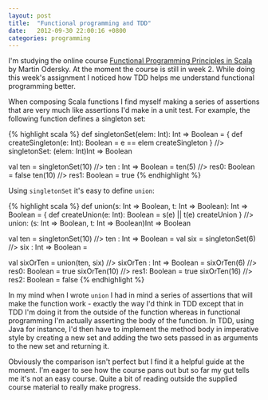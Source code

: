 ```yaml
---
layout: post
title:  "Functional programming and TDD"
date:   2012-09-30 22:00:16 +0800
categories: programming
---
```

I'm studying the online course [Functional Programming Principles in Scala](https://class.coursera.org/progfun-2012-001/class/index) by Martin Odersky. At the moment the course is still in week 2. While doing this week's assignment I noticed how TDD helps me understand functional programming better.

When composing Scala functions I find myself making a series of assertions that are very much like assertions I'd make in a unit test. For example, the following function defines a singleton set:

{% highlight scala %}
  def singletonSet(elem: Int): Int => Boolean = {
    def createSingleton(e: Int): Boolean = e == elem
    createSingleton
  }                                               //> singletonSet: (elem: Int)Int => Boolean
  
  val ten = singletonSet(10)                      //> ten  : Int => Boolean = <function1>
  ten(5)                                          //> res0: Boolean = false
  ten(10)                                         //> res1: Boolean = true
{% endhighlight %}

Using ```singletonSet``` it's easy to define ```union```:

{% highlight scala %}
  def union(s: Int => Boolean, t: Int => Boolean): Int => Boolean = {
    def createUnion(e: Int): Boolean = s(e) || t(e)
    createUnion
  }                                               //> union: (s: Int => Boolean, t: Int => Boolean)Int => Boolean
  
  val ten = singletonSet(10)                      //> ten  : Int => Boolean = <function1>
  val six = singletonSet(6)                       //> six  : Int => Boolean = <function1>
  
  val sixOrTen = union(ten, six)                  //> sixOrTen  : Int => Boolean = <function1>
  sixOrTen(6)                                     //> res0: Boolean = true
  sixOrTen(10)                                    //> res1: Boolean = true
  sixOrTen(16)                                    //> res2: Boolean = false
{% endhighlight %}

In my mind when I wrote ```union``` I had in mind a series of assertions that will make the function work - exactly the way I'd think in TDD except that in TDD I'm doing it from the outside of the function whereas in functional programming I'm actually asserting the body of the function. In TDD, using Java for instance, I'd then have to implement the method body in imperative style by creating a new set and adding the two sets passed in as arguments to the new set and returning it.

Obviously the comparison isn't perfect but I find it a helpful guide at the moment. I'm eager to see how the course pans out but so far my gut tells me it's not an easy course. Quite a bit of reading outside the supplied course material to really make progress.

